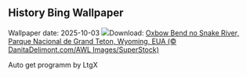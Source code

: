 ## History Bing Wallpaper
Wallpaper date: 2025-10-03
![](https://www.bing.com/th?id=OHR.OxbowBend_PT-BR2338383870_UHD.jpg&w=1000)Download: [Oxbow Bend no Snake River, Parque Nacional de Grand Teton, Wyoming, EUA (© DanitaDelimont.com/AWL Images/SuperStock)](https://www.bing.com/th?id=OHR.OxbowBend_PT-BR2338383870_UHD.jpg)

Auto get programm by LtgX
